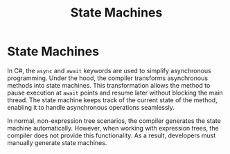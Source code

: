﻿---
layout: default
title: State Machines
has_children: true
nav_order: 1
---
# State Machines

In C#, the `async` and `await` keywords are used to simplify asynchronous programming. Under the hood, the compiler transforms 
asynchronous methods into state machines. This transformation allows the method to pause execution at `await` points and resume 
later without blocking the main thread. The state machine keeps track of the current state of the method, enabling it to handle 
asynchronous operations seamlessly.

In normal, non-expression tree scenarios, the compiler generates the state machine automatically. However, when working with
expression trees, the compiler does not provide this functionality. As a result, developers must manually generate state machines.

